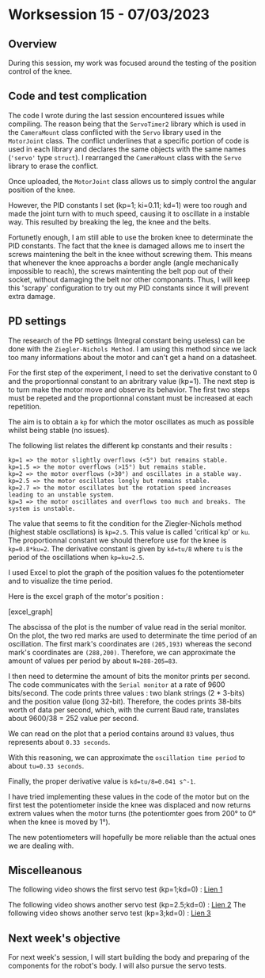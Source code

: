 # Worksession 15 - 07/03/2023

## Overview

During this session, my work was focused around the testing of the position control of the knee.

## Code and test complication

The code I wrote during the last session encountered issues while compiling. 
The reason being that the ```ServoTimer2``` library which is used in the ```CameraMount``` class conflicted with the ```Servo``` library used in the ```MotorJoint``` class. 
The conflict underlines that a specific portion of code is used in each library and declares the same objects with the same names (```'servo'``` type ```struct```).
I rearranged the ```CameraMount``` class with the ```Servo``` library to erase the conflict.

Once uploaded, the ```MotorJoint``` class allows us to simply control the angular position of the knee.

However, the PID constants I set (kp=1; ki=0.11; kd=1) were too rough and made the joint turn with to much speed, causing it to oscillate in a instable way.
This resulted by breaking the leg, the knee and the belts.

Fortunetly enough, I am still able to use the broken knee to determinate the PID constants. 
The fact that the knee is damaged allows me to insert the screws maintening the belt in the knee without screwing them.
This means that whenever the knee approachs a border angle (angle mechanically impossible to reach), the screws maintenting the belt pop out of their socket, without damaging the belt nor other componants.
Thus, I will keep this 'scrapy' configuration to try out my PID constants since it will prevent extra damage.

## PD settings

The research of the PD settings (Integral constant being useless) can be done with the ```Ziegler-Nichols Method```. 
I am using this method since we lack too many informations about the motor and can't get a hand on a datasheet.

For the first step of the experiment, I need to set the derivative constant to 0 and the proportionnal constant to an abritrary value (kp=1). 
The next step is to turn make the motor move and observe its behavior. 
The first two steps must be repeted and the proportionnal constant must be increased at each repetition. 

The aim is to obtain a ```kp``` for which the motor oscillates as much as possible whilst being stable (no issues). 

The following list relates the different kp constants and their results : 

    kp=1 => the motor slightly overflows (<5°) but remains stable.
    kp=1.5 => the motor overflows (>15°) but remains stable.
    kp=2 => the motor overflows (>30°) and oscillates in a stable way.
    kp=2.5 => the motor oscillates longly but remains stable.
    kp=2.7 => the motor oscillates but the rotation speed increases leading to an unstable system. 
    kp=3 => the motor oscillates and overflows too much and breaks. The system is unstable.

The value that seems to fit the condition for the Ziegler-Nichols method (highest stable oscllations) is ```kp=2.5```. 
This value is called 'critical kp' or ```ku```. 
The proportionnal constant we should therefore use for the knee is ```kp=0.8*ku=2```. 
The derivative constant is given by ```kd=tu/8``` where ```tu``` is the period of the oscillations when ```kp=ku=2.5```.

I used Excel to plot the graph of the position values fo the potentiometer and to visualize the time period.

Here is the excel graph of the motor's position : 

[excel_graph]

The abscissa of the plot is the number of value read in the serial monitor.
On the plot, the two red marks are used to determinate the time period of an oscillation.
The first mark's coordinates are ```(205,193)``` whereas the second mark's coordinates are ```(288,200)```. 
Therefore, we can approximate the amount of values per period by about ```N=288-205=83```. 

I then need to determine the amount of bits the monitor prints per second.
The code communicates with the ```Serial monitor``` at a rate of 9600 bits/second.
The code prints three values : two blank strings (2 * 3-bits) and the position value (long 32-bit).
Therefore, the codes prints 38-bits worth of data per second, which, with the current Baud rate, translates about 9600/38 = 252 value per second.

We can read on the plot that a period contains around ```83``` values, thus represents about ```0.33 seconds```. 

With this reasoning, we can approximate the ```oscillation time period``` to about ```tu=0.33 seconds```.

Finally, the proper derivative value is ```kd=tu/8=0.041 s^-1```. 

I have tried implementing these values in the code of the motor but on the first test the potentiometer inside the knee was displaced and now returns 
extrem values when the motor turns (the potentiomter goes from 200° to 0° when the knee is moved by 1°).

The new potentiometers will hopefully be more reliable than the actual ones we are dealing with. 

## Miscelleanous 

The following video shows the first servo test (kp=1;kd=0) :
[Lien 1](https://youtube.com/shorts/CIPsLTu-o4s?feature=share)

The following video shows another servo test (kp=2.5;kd=0) :
[Lien 2](https://youtube.com/shorts/CIPsLTu-o4s?feature=share)
The following video shows another servo test (kp=3;kd=0) :
[Lien 3](https://youtube.com/shorts/zfZmmV3m1gE?feature=share)

## Next week's objective 

For next week's session, I will start building the body and preparing of the components for the robot's body. I will also pursue the servo tests.